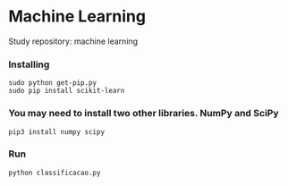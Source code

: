 # Machine Learning

Study repository: machine learning

### Installing
```
sudo python get-pip.py 
sudo pip install scikit-learn
```
### You may need to install two other libraries. NumPy and SciPy

```
pip3 install numpy scipy
```

### Run

```
python classificacao.py
```